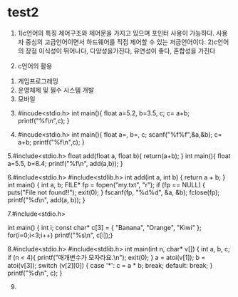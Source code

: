 # test2
1. 1)c언어의 특징
제어구조와 제어문을 가지고 있으며 포인터 사용이 가능하다. 사용자 중심의 고급언어이면서 하드웨어를 직접 제어할 수 있는 저급언어이다.
2)c언어의 장점
이식성이 뛰어나다, 다양성을가진다, 유연성이 좋다, 혼합성을 가진다

2. c언어의 활용
1) 게임프로그래밍
2) 운영체제 및 필수 시스템 개발
3) 모바일

3. #incude<stdio.h>
int main(){
float a=5.2, b=3.5, c;
c= a+b;
printf("%f\n",c);
}

4. #incude<stdio.h>
int main(){
float a=, b=, c;
scanf("%f%f",&a,&b);
c= a+b;
printf("%f\n",c);
}

5.#include<stdio.h> float add(float a, float b){ return(a+b); }
int main(){ float a=5.5, b=8.4;  printf("%f\n", add(a,b)); }

6.#include<stdio.h> #include<stdlib.h> int add(int a, int b) { return a + b; } int main() { int a, b; FILE* fp = fopen("my.txt", "r"); if (fp == NULL) { puts("File not found!!"); exit(0); } fscanf(fp, "%d%d", &a, &b); fclose(fp); printf("%d\n", add(a, b)); }

7.#include<stdio.h>

 int main() {
int i;
const char* c[3] = { "Banana", "Orange", "Kiwi" };
for(i=0;i<3;i++)
printf("%s\n", c[i]);}

8.#include<stdio.h> #include<stdlib.h> int main(int n, char* v[]) { int a, b, c; if (n < 4){ printf("매개변수가 모자라요.\n"); exit(0); } a = atoi(v[1]); b = atoi(v[3]); switch (v[2][0]) { case '*': c = a * b; break; default: break; } printf("%d\n", c); }

9.
